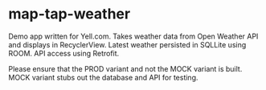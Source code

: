 # map-tap-weather

Demo app written for Yell.com. Takes weather data from Open Weather API and displays in RecyclerView. Latest weather persisted in SQLLite using ROOM. API access using Retrofit.

Please ensure that the PROD variant and not the MOCK variant is built. MOCK variant stubs out the database and API for testing.

